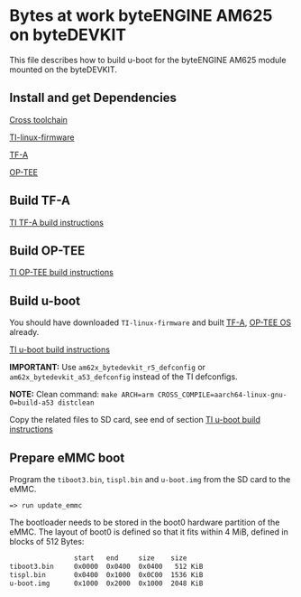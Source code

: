 # Bytes at work byteENGINE AM625 on byteDEVKIT

This file describes how to build u-boot for the byteENGINE AM625 module mounted
on the byteDEVKIT.


## Install and get Dependencies

[Cross toolchain](https://software-dl.ti.com/processor-sdk-linux/esd/AM62X/09_01_00_08/exports/docs/linux/Overview/GCC_ToolChain.html#location-in-sdk)

[TI-linux-firmware](https://software-dl.ti.com/processor-sdk-linux/esd/AM62X/09_01_00_08/exports/docs/devices/AM62X/linux/Release_Specific_Release_Notes.html#ti-linux-firmware)

[TF-A](https://software-dl.ti.com/processor-sdk-linux/esd/AM62X/09_01_00_08/exports/docs/devices/AM62X/linux/Release_Specific_Release_Notes.html#tf-a)

[OP-TEE](https://software-dl.ti.com/processor-sdk-linux/esd/AM62X/09_01_00_08/exports/docs/devices/AM62X/linux/Release_Specific_Release_Notes.html#op-tee)

## Build TF-A

[TI TF-A build instructions](https://software-dl.ti.com/processor-sdk-linux/esd/AM62X/09_01_00_08/exports/docs/linux/Foundational_Components_ATF.html#arm-trusted-firmware-a)

## Build OP-TEE

[TI OP-TEE build instructions](https://software-dl.ti.com/processor-sdk-linux/esd/AM62X/09_01_00_08/exports/docs/linux/Foundational_Components_OPTEE.html#op-tee)

## Build u-boot

You should have downloaded `TI-linux-firmware` and built [TF-A](#build-tf-a), [OP-TEE OS](#build-op-tee) already.

[TI u-boot build instructions](https://software-dl.ti.com/processor-sdk-linux/esd/AM62X/09_01_00_08/exports/docs/linux/Foundational_Components/U-Boot/UG-General-Info.html#build-u-boot)

**IMPORTANT:** Use `am62x_bytedevkit_r5_defconfig` or `am62x_bytedevkit_a53_defconfig` instead of the TI defconfigs.

**NOTE:** Clean command: `make ARCH=arm CROSS_COMPILE=aarch64-linux-gnu- O=build-a53 distclean`

Copy the related files to SD card, see end of section
[TI u-boot build instructions](https://software-dl.ti.com/processor-sdk-linux/esd/AM62X/09_01_00_08/exports/docs/linux/Foundational_Components/U-Boot/UG-General-Info.html#build-u-boot)

## Prepare eMMC boot

Program the `tiboot3.bin`, `tispl.bin` and `u-boot.img` from the SD card to the
eMMC.

```log
=> run update_emmc
```

The bootloader needs to be stored in the boot0 hardware partition of the eMMC.
The layout of boot0 is defined so that it fits within 4 MiB, defined in blocks
of 512 Bytes:

```txt
                start   end     size    size
tiboot3.bin     0x0000  0x0400  0x0400   512 KiB
tispl.bin       0x0400  0x1000  0x0C00  1536 KiB
u-boot.img      0x1000  0x2000  0x1000  2048 KiB
```

